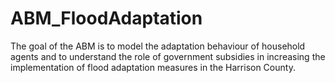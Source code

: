 # ABM_FloodAdaptation
The goal of the ABM is to model the adaptation behaviour of household agents and to understand the role of government subsidies in increasing the implementation of flood adaptation measures in the Harrison County. 
